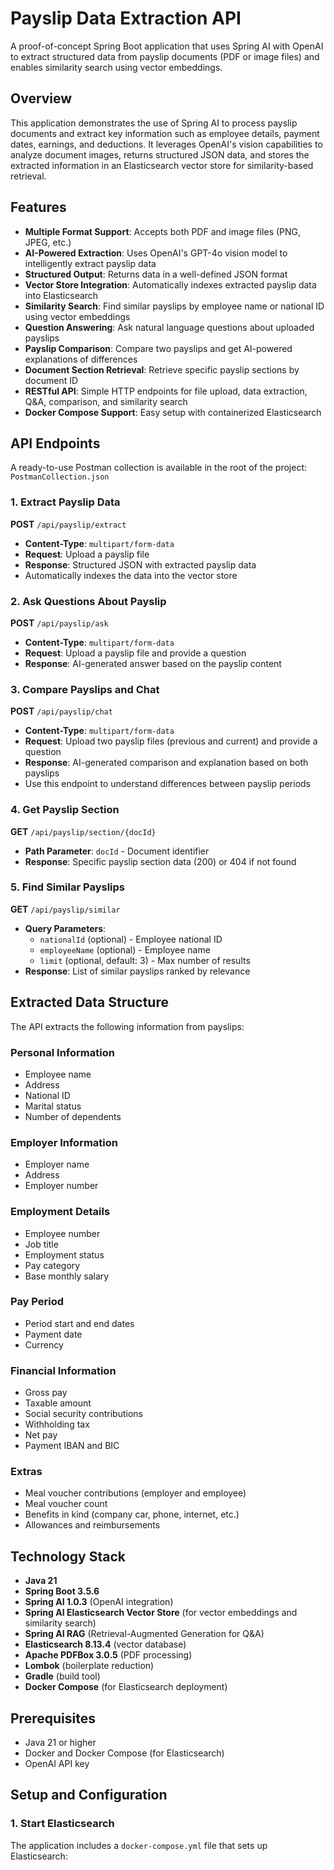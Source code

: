 # Payslip Data Extraction API

A proof-of-concept Spring Boot application that uses Spring AI with OpenAI to extract structured data from payslip
documents (PDF or image files) and enables similarity search using vector embeddings.

## Overview

This application demonstrates the use of Spring AI to process payslip documents and extract key information such as
employee details, payment dates, earnings, and deductions. It leverages OpenAI's vision capabilities to analyze document
images, returns structured JSON data, and stores the extracted information in an Elasticsearch vector store for
similarity-based retrieval.

## Features

- **Multiple Format Support**: Accepts both PDF and image files (PNG, JPEG, etc.)
- **AI-Powered Extraction**: Uses OpenAI's GPT-4o vision model to intelligently extract payslip data
- **Structured Output**: Returns data in a well-defined JSON format
- **Vector Store Integration**: Automatically indexes extracted payslip data into Elasticsearch
- **Similarity Search**: Find similar payslips by employee name or national ID using vector embeddings
- **Question Answering**: Ask natural language questions about uploaded payslips
- **Payslip Comparison**: Compare two payslips and get AI-powered explanations of differences
- **Document Section Retrieval**: Retrieve specific payslip sections by document ID
- **RESTful API**: Simple HTTP endpoints for file upload, data extraction, Q&A, comparison, and similarity search
- **Docker Compose Support**: Easy setup with containerized Elasticsearch

## API Endpoints

A ready-to-use Postman collection is available in the root of the project: `PostmanCollection.json`

### 1. Extract Payslip Data

**POST** `/api/payslip/extract`

- **Content-Type**: `multipart/form-data`
- **Request**: Upload a payslip file
- **Response**: Structured JSON with extracted payslip data
- Automatically indexes the data into the vector store

### 2. Ask Questions About Payslip

**POST** `/api/payslip/ask`

- **Content-Type**: `multipart/form-data`
- **Request**: Upload a payslip file and provide a question
- **Response**: AI-generated answer based on the payslip content

### 3. Compare Payslips and Chat

**POST** `/api/payslip/chat`

- **Content-Type**: `multipart/form-data`
- **Request**: Upload two payslip files (previous and current) and provide a question
- **Response**: AI-generated comparison and explanation based on both payslips
- Use this endpoint to understand differences between payslip periods

### 4. Get Payslip Section

**GET** `/api/payslip/section/{docId}`

- **Path Parameter**: `docId` - Document identifier
- **Response**: Specific payslip section data (200) or 404 if not found

### 5. Find Similar Payslips

**GET** `/api/payslip/similar`

- **Query Parameters**:
    - `nationalId` (optional) - Employee national ID
    - `employeeName` (optional) - Employee name
    - `limit` (optional, default: 3) - Max number of results
- **Response**: List of similar payslips ranked by relevance

## Extracted Data Structure

The API extracts the following information from payslips:

### Personal Information
- Employee name
- Address
- National ID
- Marital status
- Number of dependents

### Employer Information

- Employer name
- Address
- Employer number

### Employment Details

- Employee number
- Job title
- Employment status
- Pay category
- Base monthly salary

### Pay Period

- Period start and end dates
- Payment date
- Currency

### Financial Information

- Gross pay
- Taxable amount
- Social security contributions
- Withholding tax
- Net pay
- Payment IBAN and BIC

### Extras

- Meal voucher contributions (employer and employee)
- Meal voucher count
- Benefits in kind (company car, phone, internet, etc.)
- Allowances and reimbursements

## Technology Stack

- **Java 21**
- **Spring Boot 3.5.6**
- **Spring AI 1.0.3** (OpenAI integration)
- **Spring AI Elasticsearch Vector Store** (for vector embeddings and similarity search)
- **Spring AI RAG** (Retrieval-Augmented Generation for Q&A)
- **Elasticsearch 8.13.4** (vector database)
- **Apache PDFBox 3.0.5** (PDF processing)
- **Lombok** (boilerplate reduction)
- **Gradle** (build tool)
- **Docker Compose** (for Elasticsearch deployment)

## Prerequisites

- Java 21 or higher
- Docker and Docker Compose (for Elasticsearch)
- OpenAI API key

## Setup and Configuration

### 1. Start Elasticsearch

The application includes a `docker-compose.yml` file that sets up Elasticsearch:
